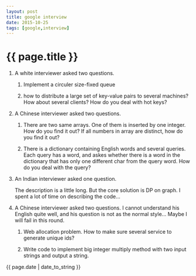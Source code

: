 ```yaml
---
layout: post
title: google interview
date: 2015-10-25
tags: [google,interview]
---
```


#   {{ page.title }}

1. A white interviewer asked two questions.

    1. Implement a circuler size-fixed queue

    2. how to distribute a large set of key-value pairs to several machines? How about several clients? How do you deal with hot keys?

2. A Chinese interviewer asked two questions.

    1. There are two same arrays. One of them is inserted by one integer. How do you find it out? If all numbers in array are distinct, how do you find it out?

    2. There is a dictionary containing English words and several queries. Each query has a word, and askes whether there is a word in the dictionary that has only one different char from the query word. How do you deal with the query?

3. An Indian interviewer asked one question.

    The description is a little long. But the core solution is DP on graph. I spent a lot of time on describing the code...

4. A Chinese interviewer asked two questions. I cannot understand his English quite well, and his question is not as the normal style... Maybe I will fail in this round.

    1. Web allocation problem. How to make sure several service to generate unique ids?

    2. Write code to implement big integer multiply method with two input strings and output a string.

{{ page.date | date_to_string }}

